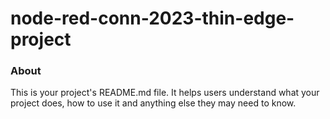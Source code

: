 node-red-conn-2023-thin-edge-project
====================================

### About

This is your project's README.md file. It helps users understand what your
project does, how to use it and anything else they may need to know.